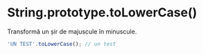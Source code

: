 # String.prototype.toLowerCase()

Transformă un șir de majuscule în minuscule.

```javascript
'UN TEST'.toLowerCase(); // un test
```
